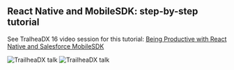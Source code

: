 ## React Native and MobileSDK: step-by-step tutorial

See TralheaDX 16 video session for this tutorial: [Being Productive with React Native and Salesforce MobileSDK](https://www.salesforce.com/video/249287/)

![TrailheaDX talk](../README_files/video1.png?raw=true)  ![TrailheaDX talk](../README_files/video2.png?raw=true)
